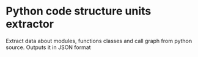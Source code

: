 # Python code structure units extractor

Extract data about modules, functions classes and call graph from python source. Outputs it in JSON format
